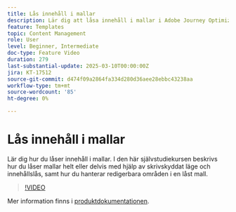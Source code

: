 ```yaml
---
title: Lås innehåll i mallar
description: Lär dig att låsa innehåll i mallar i Adobe Journey Optimizer (AJO). I den här självstudiekursen beskrivs hur du låser mallar helt eller delvis med hjälp av skrivskyddat läge och innehållslås, samt hur du hanterar redigerbara områden i en låst mall.
feature: Templates
topic: Content Management
role: User
level: Beginner, Intermediate
doc-type: Feature Video
duration: 279
last-substantial-update: 2025-03-10T00:00:00Z
jira: KT-17512
source-git-commit: d474f09a2864fa334d280d36aee28ebbc43238aa
workflow-type: tm+mt
source-wordcount: '85'
ht-degree: 0%

---
```



# Lås innehåll i mallar

Lär dig hur du låser innehåll i mallar. I den här självstudiekursen beskrivs hur du låser mallar helt eller delvis med hjälp av skrivskyddat läge och innehållslås, samt hur du hanterar redigerbara områden i en låst mall.

>[!VIDEO](https://video.tv.adobe.com/v/3451591/?learn=on&enablevpops)

Mer information finns i [produktdokumentationen](https://experienceleague.adobe.com/en/docs/journey-optimizer/using/content-management/content-templates/content-locking).
